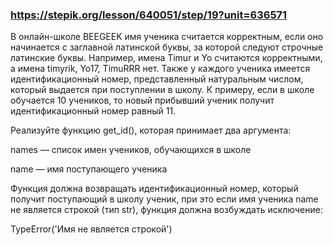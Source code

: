 ### https://stepik.org/lesson/640051/step/19?unit=636571

В онлайн-школе BEEGEEK имя ученика считается корректным, если оно начинается с заглавной латинской буквы, за которой следуют строчные латинские буквы. Например, имена Timur и Yo считаются корректными, а имена timyrik, Yo17, TimuRRR нет. Также у каждого ученика имеется идентификационный номер, представленный натуральным числом, который выдается при поступлении в школу. К примеру, если в школе обучается
10 учеников, то новый прибывший ученик получит идентификационный номер равный 11.


Реализуйте функцию get_id(), которая принимает два аргумента:


names — список имен учеников, обучающихся в школе

name — имя поступающего ученика


Функция должна возвращать идентификационный номер, который получит поступающий в школу ученик, при это если имя ученика name не является строкой (тип str), функция должна возбуждать исключение:



TypeError('Имя не является строкой')
